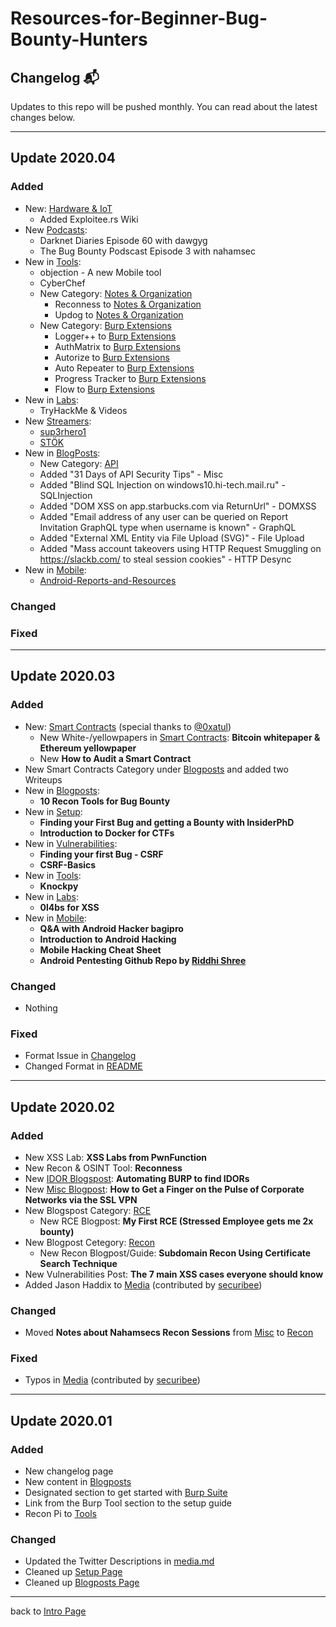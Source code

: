 # Resources-for-Beginner-Bug-Bounty-Hunters

## Changelog 📬

Updates to this repo will be pushed monthly. You can read about the latest changes below.

---
## Update 2020.04
### Added
- New: [Hardware & IoT](/assets/hardware.md)
    - Added Exploitee.rs Wiki
- New [Podcasts](/assets/media.md#Podcasts):
    - Darknet Diaries Episode 60 with dawgyg
    - The Bug Bounty Podscast Episode 3 with nahamsec
- New in [Tools](/assets/tools.md):
    - objection - A new Mobile tool
    - CyberChef
    - New Category: [Notes & Organization](/assets/tools.md#Notes-&-Organization)
        - Reconness to [Notes & Organization](/assets/tools.md#Notes-&-Organization)
        - Updog to [Notes & Organization](/assets/tools.md#Notes-&-Organization)
    - New Category: [Burp Extensions](/assets/tools.md#Burp-Extensions)
        - Logger++ to [Burp Extensions](/assets/tools.md#Burp-Extensions)
        - AuthMatrix to [Burp Extensions](/assets/tools.md#Burp-Extensions) 
        - Autorize to [Burp Extensions](/assets/tools.md#Burp-Extensions) 
        - Auto Repeater to [Burp Extensions](/assets/tools.md#Burp-Extensions) 
        - Progress Tracker to [Burp Extensions](/assets/tools.md#Burp-Extensions)
        - Flow to [Burp Extensions](/assets/tools.md#Burp-Extensions)
- New in [Labs](/assets/labs.md):
    - TryHackMe & Videos
- New [Streamers](/assets/media.md#Streamers):
    - [sup3rhero1](https://www.twitch.tv/sup3rhero1)
    - [STÖK](https://www.twitch.tv/stokfredrik)
- New in [BlogPosts](/assets/blogposts.md):
    - New Category: [API](/assets/blogposts.md#API)
    - Added "31 Days of API Security Tips" - Misc
    - Added "Blind SQL Injection on windows10.hi-tech.mail.ru" - SQLInjection
    - Added "DOM XSS on app.starbucks.com via ReturnUrl" - DOMXSS
    - Added "Email address of any user can be queried on Report Invitation GraphQL type when username is known" - GraphQL
    - Added "External XML Entity via File Upload (SVG)" - File Upload
    - Added "Mass account takeovers using HTTP Request Smuggling on https://slackb.com/ to steal session cookies" - HTTP Desync
- New in [Mobile](/assets/mobile.md):
    - [Android-Reports-and-Resources](https://github.com/B3nac/Android-Reports-and-Resources)
### Changed
### Fixed



---
## Update 2020.03
### Added
- New: [Smart Contracts](/assets/smartcon.md) (special thanks to [@0xatul](https://twitter.com/0xatul))
    - New White-/yellowpapers in [Smart Contracts](/assets/smartcon.md): 
    **Bitcoin whitepaper & Ethereum yellowpaper**
    - New **How to Audit a Smart Contract** 
- New Smart Contracts Category under [Blogposts](/assets/blogposts.md#Smart-Contracts) and added two Writeups
- New in [Blogposts](/assets/blogposts.md): 
    - **10 Recon Tools for Bug Bounty**
- New in [Setup](/assets/setup.md): 
    - **Finding your First Bug and getting a Bounty with InsiderPhD**
    - **Introduction to Docker for CTFs**
- New in [Vulnerabilities](/assets/vulns.md):
    - **Finding your first Bug - CSRF**
    - **CSRF-Basics**
- New in [Tools](/assets/tools.md): 
    - **Knockpy**
- New in [Labs](/assets/labs.md):
    - **0l4bs for XSS**
- New in [Mobile](/assets/mobile.md):
    - **Q&A with Android Hacker bagipro**
    - **Introduction to Android Hacking**
    - **Mobile Hacking Cheat Sheet**
    - **Android Pentesting Github Repo by [Riddhi Shree](https://github.com/riddhi-shree)**

### Changed
- Nothing
### Fixed
- Format Issue in [Changelog](/assets/changelog.md)
- Changed Format in [README](/assets/README.md)


---
## Update 2020.02
### Added
- New XSS Lab: **XSS Labs from PwnFunction**
- New Recon & OSINT Tool: **Reconness**
- New [IDOR Blogspost](/assets/blogposts.md#IDOR): **Automating BURP to find IDORs**
- New [Misc Blogpost](/assets/blogposts.md#Misc): **How to Get a Finger on the Pulse of Corporate Networks via the SSL VPN**
- New Blogspost Category: [RCE](/assets/blogposts.md#RCE)
    - New RCE Blogpost: **My First RCE (Stressed Employee gets me 2x bounty)**
- New Blogpost Cetegory: [Recon](/assets/blogposts.md#Recon)
    - New Recon Blogpost/Guide: **Subdomain Recon Using Certificate Search Technique**
- New Vulnerabilities Post: **The 7 main XSS cases everyone should know**
- Added Jason Haddix to [Media](/assets/media.md) (contributed by [securibee](https://github.com/securibee))

### Changed
- Moved **Notes about Nahamsecs Recon Sessions** from [Misc](/assets/blogposts.md#Misc) to [Recon](/assets/blogposts.md#Recon)

### Fixed
- Typos in [Media](/assets/media.md) (contributed by [securibee](https://github.com/securibee))

---

## Update 2020.01
### Added
- New changelog page
- New content in [Blogposts](/assets/blogposts.md)
- Designated section to get started with [Burp Suite](/assets/setup.md#setup)
- Link from the Burp Tool section to the setup guide
- Recon Pi to [Tools](/assets/tools.md#others)

### Changed
- Updated the Twitter Descriptions in [media.md](/assets/media.md)
- Cleaned up [Setup Page](/assets/setup.md)
- Cleaned up [Blogposts Page](/assets/blogposts.md)
---
back to [Intro Page](/README.md)